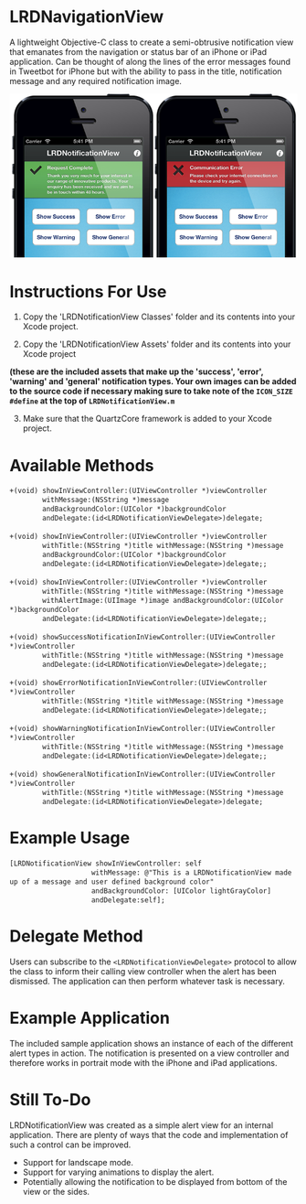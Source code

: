 LRDNavigationView
=================

A lightweight Objective-C class to create a semi-obtrusive notification view that emanates from the navigation or status bar of an iPhone or iPad application. Can be thought of along the lines of the error messages found in Tweetbot for 
iPhone but with the ability to pass in the title, notification message and any required notification image.

![Success](/successerror.png "LRDNotificationView Sucess")

Instructions For Use
====================

1) Copy the 'LRDNotificationView Classes' folder and its contents into your Xcode project.

2) Copy the 'LRDNotificationView Assets' folder and its contents into your Xcode project 

**(these are the included assets that make up the 'success', 'error', 'warning' and 'general' notification types. Your own images can be added to the source code if necessary making sure to take note of the ```ICON_SIZE``` ```#define``` at the top of ```LRDNotificationView.m```**

3) Make sure that the QuartzCore framework is added to your Xcode project.

Available Methods
=================

    +(void) showInViewController:(UIViewController *)viewController 
            withMessage:(NSString *)message 
            andBackgroundColor:(UIColor *)backgroundColor 
            andDelegate:(id<LRDNotificationViewDelegate>)delegate;

    +(void) showInViewController:(UIViewController *)viewController 
            withTitle:(NSString *)title withMessage:(NSString *)message 
            andBackgroundColor:(UIColor *)backgroundColor 
            andDelegate:(id<LRDNotificationViewDelegate>)delegate;;

    +(void) showInViewController:(UIViewController *)viewController 
            withTitle:(NSString *)title withMessage:(NSString *)message 
            withAlertImage:(UIImage *)image andBackgroundColor:(UIColor *)backgroundColor 
            andDelegate:(id<LRDNotificationViewDelegate>)delegate;;

    +(void) showSuccessNotificationInViewController:(UIViewController *)viewController 
            withTitle:(NSString *)title withMessage:(NSString *)message 
            andDelegate:(id<LRDNotificationViewDelegate>)delegate;;

    +(void) showErrorNotificationInViewController:(UIViewController *)viewController 
            withTitle:(NSString *)title withMessage:(NSString *)message 
            andDelegate:(id<LRDNotificationViewDelegate>)delegate;;

    +(void) showWarningNotificationInViewController:(UIViewController *)viewController 
            withTitle:(NSString *)title withMessage:(NSString *)message 
            andDelegate:(id<LRDNotificationViewDelegate>)delegate;;

    +(void) showGeneralNotificationInViewController:(UIViewController *)viewController 
            withTitle:(NSString *)title withMessage:(NSString *)message 
            andDelegate:(id<LRDNotificationViewDelegate>)delegate;

Example Usage
=============

    [LRDNotificationView showInViewController: self 
                        withMessage: @"This is a LRDNotificationView made up of a message and user defined background color" 
                        andBackgroundColor: [UIColor lightGrayColor] 
                        andDelegate:self];
    
Delegate Method
===============

Users can subscribe to the ```<LRDNotificationViewDelegate>``` protocol to allow the class to inform their calling view controller when the alert has been dismissed. The application can then perform whatever task is necessary.

Example Application
===================

The included sample application shows an instance of each of the different alert types in action. The notification is presented on a view controller and therefore works in portrait mode with the iPhone and iPad applications.

Still To-Do
===============

LRDNotificationView was created as a simple alert view for an internal application. There are plenty of ways that the code and implementation of such a control can be improved.
- Support for landscape mode.
- Support for varying animations to display the alert.
- Potentially allowing the notification to be displayed from bottom of the view or the sides.
    

